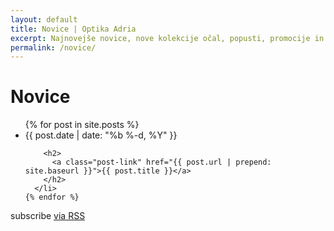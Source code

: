 ```yaml
---
layout: default
title: Novice | Optika Adria
excerpt: Najnovejše novice, nove kolekcije očal, popusti, promocije in prodaja optične trgovine Adria Optika.
permalink: /novice/
---
```


  <h1 class="page-heading">Novice</h1>

  <ul class="post-list">
    {% for post in site.posts %}
      <li>
        <span class="post-meta">{{ post.date | date: "%b %-d, %Y" }}</span>

        <h2>
          <a class="post-link" href="{{ post.url | prepend: site.baseurl }}">{{ post.title }}</a>
        </h2>
      </li>
    {% endfor %}
  </ul>

  <p class="rss-subscribe">subscribe <a href="{{ "/feed.xml" | prepend: site.baseurl }}">via RSS</a></p>
